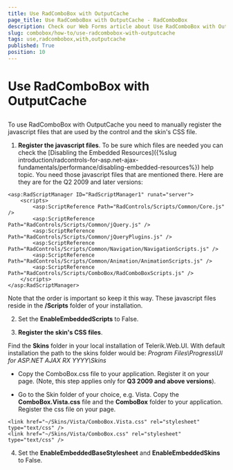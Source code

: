 ```yaml
---
title: Use RadComboBox with OutputCache
page_title: Use RadComboBox with OutputCache - RadComboBox
description: Check our Web Forms article about Use RadComboBox with OutputCache.
slug: combobox/how-to/use-radcombobox-with-outputcache
tags: use,radcombobox,with,outputcache
published: True
position: 10
---
```


# Use RadComboBox with OutputCache



## 

To use RadComboBox with OutputCache you need to manually register the javascript files that are used by the control and the skin's CSS file.

1. **Register the javascript files**. To be sure which files are needed you can check the [Disabling the Embedded Resources]({%slug introduction/radcontrols-for-asp.net-ajax-fundamentals/performance/disabling-embedded-resources%}) help topic. You need those javascript files that are mentioned there. Here are they are for the Q2 2009 and later versions:

````ASPNET
<asp:RadScriptManager ID="RadScriptManager1" runat="server">
	<scripts>        
		<asp:ScriptReference Path="RadControls/Scripts/Common/Core.js" />        
		<asp:ScriptReference Path="RadControls/Scripts/Common/jQuery.js" />        
		<asp:ScriptReference Path="RadControls/Scripts/Common/jQueryPlugins.js" />        
		<asp:ScriptReference Path="RadControls/Scripts/Common/Navigation/NavigationScripts.js" />       
		<asp:ScriptReference Path="RadControls/Scripts/Common/Animation/AnimationScripts.js" />        
		<asp:ScriptReference Path="RadControls/Scripts/ComboBox/RadComboBoxScripts.js" />               
	</scripts>
</asp:RadScriptManager>
````



Note that the order is important so keep it this way. These javascript files reside in the **/Scripts** folder of your installation.

2. Set the **EnableEmbeddedScripts** to False.

3. **Register the skin's CSS files**.

Find the **Skins** folder in your local installation of Telerik.Web.UI. With default installation the path to the skins folder would be: *Program Files\Progress\UI for ASP.NET AJAX RX YYYY\Skins*

* Copy the ComboBox.css file to your application. Register it on your page. (Note, this step applies only for **Q3 2009 and above versions**).

* Go to the Skin folder of your choice, e.g. Vista. Copy the **ComboBox.Vista.css** file and the **ComboBox** folder to your application. Register the css file on your page.

````ASPNET
<link href="~/Skins/Vista/ComboBox.Vista.css" rel="stylesheet" type="text/css" />
<link href="~/Skins/Vista/ComboBox.css" rel="stylesheet" type="text/css" />
````



4. Set the **EnableEmbeddedBaseStylesheet** and **EnableEmbeddedSkins** to False.

